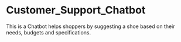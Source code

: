 # Customer_Support_Chatbot
This is a Chatbot helps shoppers by suggesting a shoe based on their needs, budgets and specifications.
